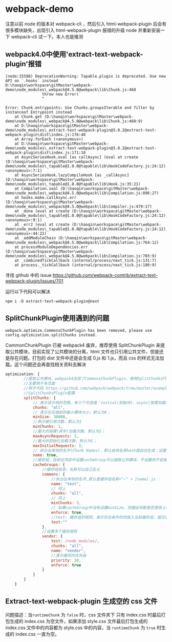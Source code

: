 # webpack-demo

注意以前 node 的版本对 webpack-cli ，然后引入 html-webpack-plugin 后会有很多模块缺失，出现引入 html-webpack-plugin 报错的升级 node 并重新安装一下 webpack-cli 试一下。本人也是推测

## webpack4.0中使用'extract-text-webpack-plugin'报错

```shell
(node:15588) DeprecationWarning: Tapable.plugin is deprecated. Use new API on `.hooks` instead
D:\haoqin\workspace\gitMaster\webpack-demo\node_modules\_webpack@4.5.0@webpack\lib\Chunk.js:468
                throw new Error(
                ^

Error: Chunk.entrypoints: Use Chunks.groupsIterable and filter by instanceof Entrypoint instead
    at Chunk.get (D:\haoqin\workspace\gitMaster\webpack-demo\node_modules\_webpack@4.5.0@webpack\lib\Chunk.js:468:9)
    at D:\haoqin\workspace\gitMaster\webpack-demo\node_modules\_extract-text-webpack-plugin@3.0.2@extract-text-webpack-plugin\dist\index.js:176:48
    at Array.forEach (<anonymous>)
    at D:\haoqin\workspace\gitMaster\webpack-demo\node_modules\_extract-text-webpack-plugin@3.0.2@extract-text-webpack-plugin\dist\index.js:171:18
    at AsyncSeriesHook.eval [as callAsync] (eval at create (D:\haoqin\workspace\gitMaster\webpack-demo\node_modules\_tapable@1.0.0@tapable\lib\HookCodeFactory.js:24:12), <anonymous>:7:1)
    at AsyncSeriesHook.lazyCompileHook [as _callAsync] (D:\haoqin\workspace\gitMaster\webpack-demo\node_modules\_tapable@1.0.0@tapable\lib\Hook.js:35:21)
    at Compilation.seal (D:\haoqin\workspace\gitMaster\webpack-demo\node_modules\_webpack@4.5.0@webpack\lib\Compilation.js:896:27)
    at hooks.make.callAsync.err (D:\haoqin\workspace\gitMaster\webpack-demo\node_modules\_webpack@4.5.0@webpack\lib\Compiler.js:479:17)
    at _done (eval at create (D:\haoqin\workspace\gitMaster\webpack-demo\node_modules\_tapable@1.0.0@tapable\lib\HookCodeFactory.js:24:12), <anonymous>:9:1)
    at _err2 (eval at create (D:\haoqin\workspace\gitMaster\webpack-demo\node_modules\_tapable@1.0.0@tapable\lib\HookCodeFactory.js:24:12), <anonymous>:44:22)
    at _addModuleChain (D:\haoqin\workspace\gitMaster\webpack-demo\node_modules\_webpack@4.5.0@webpack\lib\Compilation.js:764:12)
    at processModuleDependencies.err (D:\haoqin\workspace\gitMaster\webpack-demo\node_modules\_webpack@4.5.0@webpack\lib\Compilation.js:703:9)
    at _combinedTickCallback (internal/process/next_tick.js:131:7)
    at process._tickCallback (internal/process/next_tick.js:180:9)
```

寻找 github 中的 issue https://github.com/webpack-contrib/extract-text-webpack-plugin/issues/701

运行以下代码可以解决

```shell
npm i -D extract-text-webpack-plugin@next
```

## SplitChunkPlugin使用遇到的问题

```shell
webpack.optimize.CommonsChunkPlugin has been removed, please use config.optimization.splitChunks instead.
```

CommonChunkPlugin 已被 webpack4 废弃，推荐使用 SplitChunkPlugin 来提取公共模块，目前实现了公共模块的分离，html 文件也只引用公共文件，但是还是存在问题。打包的 dist 文件中还是会生成 0.js 和 1.js，而且 css 的样式无法加载。这个问题还会再查找相关资料去解决

```js
optimization: {
        //提取公共模块，webpack4去除了CommonsChunkPlugin，使用SplitChunksPlugin作为替代
        //主要用于多页面
        //例子代码 https://github.com/webpack/webpack/tree/master/examples/common-chunk-and-vendor-chunk
        //SplitChunksPlugin配置
        splitChunks: {
            // 表示显示块的范围，有三个可选值：initial(初始块)、async(按需加载块)、all(全部块)，默认为all;
            chunks: "all",
            // 表示在压缩前的最小模块大小，默认为0；
            minSize: 30000,
            //表示被引用次数，默认为1
            minChunks: 1,
            //最大的按需(异步)加载次数，默认为1；
            maxAsyncRequests: 3,
            //最大的初始化加载次数，默认为1；
            maxInitialRequests: 3,
            // 拆分出来块的名字(Chunk Names)，默认由块名和hash值自动生成；设置ture则使用默认值
            name: true,
            //缓存组，目前在项目中设置cacheGroup可以抽取公共模块，不设置则不会抽取
            cacheGroups: {
                //缓存组信息，名称可以自己定义
                commons: {
                    //拆分出来块的名字,默认是缓存组名称+"~" + [name].js
                    name: "test",
                    // 同上
                    chunks: "all",
                    // 同上
                    minChunks: 3,
                    // 如果cacheGroup中没有设置minSize，则据此判断是否使用上层的minSize，true：则使用0，false：使用上层minSize
                    enforce: true,
                    //test: 缓存组的规则，表示符合条件的的放入当前缓存组，值可以是function、boolean、string、RegExp，默认为空；
                    test:""
                },
                //设置多个缓存规则
                vendor: {
                    test: /node_modules/,
                    chunks: "all",
                    name: "vendor",
                    //表示缓存的优先级
                    priority: 10,
                    enforce: true
                }
            }
        }
    }
```

## Extract-text-webpack-plugin 生成空的 css 文件

问题描述：当`runtimeChunk` 为 `false` 时，css 文件夹下 只有 index.css 时最后打包生成的 index.css 为空文件，如果添加 style.css 文件最后打包生成的 index.css 文件中的内容都为 style.css 中的内容，当 `runtimeChunk` 为 `true` 时生成的 index.css 一直为空。　

